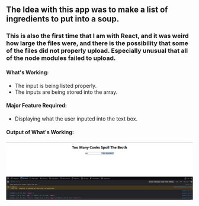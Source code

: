 ## The Idea with this app was to make a list of ingredients to put into a soup.
### This is also the first time that I am with React, and it was weird how large the files were, and there is the possibility that some of the files did not properly upload. Especially unusual that all of the node modules failed to upload.
#### What's Working: 
* The input is being listed properly.
* The inputs are being stored into the array.
#### Major Feature Required: 
* Displaying what the user inputed into the text box.

#### Output of What's Working:
![Alt text](/Output.PNG?raw=true "Output")
